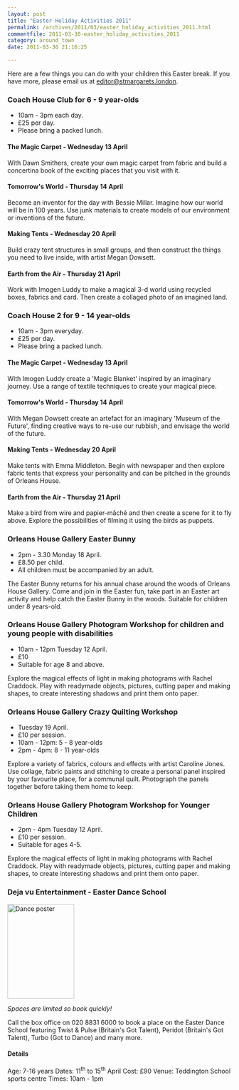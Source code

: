 ```yaml
---
layout: post
title: "Easter Holiday Activities 2011"
permalink: /archives/2011/03/easter_holiday_activities_2011.html
commentfile: 2011-03-30-easter_holiday_activities_2011
category: around_town
date: 2011-03-30 21:16:25

---
```


Here are a few things you can do with your children this Easter break. If you have more, please email us at <editor@stmargarets.london>.

### Coach House Club for 6 - 9 year-olds

-   10am - 3pm each day.
-   £25 per day.
-   Please bring a packed lunch.

#### The Magic Carpet - Wednesday 13 April

With Dawn Smithers, create your own magic carpet from fabric and build a concertina book of the exciting places that you visit with it.

#### Tomorrow's World - Thursday 14 April

Become an inventor for the day with Bessie Millar. Imagine how our world will be in 100 years. Use junk materials to create models of our environment or inventions of the future.

#### Making Tents - Wednesday 20 April

Build crazy tent structures in small groups, and then construct the things you need to live inside, with artist Megan Dowsett.

#### Earth from the Air - Thursday 21 April

Work with Imogen Luddy to make a magical 3-d world using recycled boxes, fabrics and card. Then create a collaged photo of an imagined land.

### Coach House 2 for 9 - 14 year-olds

-   10am - 3pm everyday.
-   £25 per day.
-   Please bring a packed lunch.

#### The Magic Carpet - Wednesday 13 April

With Imogen Luddy create a 'Magic Blanket' inspired by an imaginary journey. Use a range of textile techniques to create your magical piece.

#### Tomorrow's World - Thursday 14 April

With Megan Dowsett create an artefact for an imaginary 'Museum of the Future', finding creative ways to re-use our rubbish, and envisage the world of the future.

#### Making Tents - Wednesday 20 April

Make tents with Emma Middleton. Begin with newspaper and then explore fabric tents that express your personality and can be pitched in the grounds of Orleans House.

#### Earth from the Air - Thursday 21 April

Make a bird from wire and papier-mâché and then create a scene for it to fly above. Explore the possibilities of filming it using the birds as puppets.

### Orleans House Gallery Easter Bunny

-   2pm - 3.30 Monday 18 April.
-   £8.50 per child.
-   All children must be accompanied by an adult.

The Easter Bunny returns for his annual chase around the woods of Orleans House Gallery. Come and join in the Easter fun, take part in an Easter art activity and help catch the Easter Bunny in the woods.
Suitable for children under 8 years-old.

### Orleans House Gallery Photogram Workshop for children and young people with disabilities

-   10am - 12pm Tuesday 12 April.
-   £10
-   Suitable for age 8 and above.

Explore the magical effects of light in making photograms with Rachel Craddock. Play with readymade objects, pictures, cutting paper and making shapes, to create interesting shadows and print them onto paper.

### Orleans House Gallery Crazy Quilting Workshop

-   Tuesday 19 April.
-   £10 per session.
-   10am - 12pm: 5 - 8 year-olds
-   2pm - 4pm: 8 - 11 year-olds

Explore a variety of fabrics, colours and effects with artist Caroline Jones. Use collage, fabric paints and stitching to create a personal panel inspired by your favourite place, for a communal quilt. Photograph the panels together before taking them home to keep.

### Orleans House Gallery Photogram Workshop for Younger Children

-   2pm - 4pm Tuesday 12 April.
-   £10 per session.
-   Suitable for ages 4-5.

Explore the magical effects of light in making photograms with Rachel Craddock. Play with readymade objects, pictures, cutting paper and making shapes, to create interesting shadows and print them onto paper.

### Deja vu Entertainment - Easter Dance School

<a href="/assets/images/2011/teddington_dance.gif" title="See larger version of - Dance poster"><img src="/assets/images/2011/teddington_dance_thumb.gif" width="150" height="212" alt="Dance poster" class="photo right" /></a>

*Spaces are limited so book quickly!*

Call the box office on 020 8831 6000 to book a place on the Easter Dance School featuring Twist & Pulse (Britain's Got Talent), Peridot (Britain's Got Talent), Turbo (Got to Dance) and many more.

#### Details

Age: 7-16 years
Dates: 11<sup>th</sup> to 15<sup>th</sup> April
Cost: £90
Venue: Teddington School sports centre
Times: 10am - 1pm
